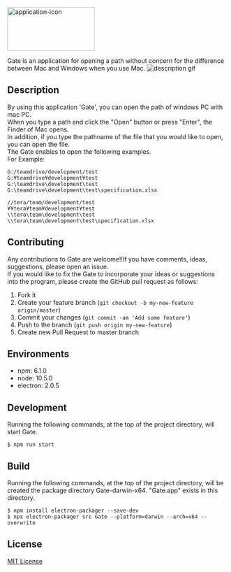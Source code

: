 <img src="https://raw.githubusercontent.com/wiki/zetton-31/Gate/images/readme-top.png" alt="application-icon" width="200" height="100">

Gate is an application for opening a path without concern for the difference between Mac and Windows when you use Mac.
![description gif](https://raw.githubusercontent.com/wiki/zetton-31/Gate/images/description.gif)

## Description
By using this application 'Gate', you can open the path of windows PC with mac PC.  
When you type a path and click the "Open" button or press "Enter", the Finder of Mac opens.  
In addition, if you type the pathname of the file that you would like to open, you can open the file.  
The Gate enables to open the following examples.  
For Example:  
```
G:/teamdrive/development/test
G:¥teamdrive¥development¥test
G:\teamdrive\development\test
G:\teamdrive\development\test\specification.xlsx

//tera/team/development/test
¥¥tera¥team¥development¥test
\\tera\team\development\test
\\tera\team\development\test\specification.xlsx
```

## Contributing
Any contributions to Gate are welcome!!If you have comments, ideas, suggestions, please open an issue.  
If you would like to fix the Gate to incorporate your ideas or suggestions into the program, please create the GitHub pull request as follows:  

1. Fork it
2. Create your feature branch (`git checkout -b my-new-feature origin/master`)
3. Commit your changes (`git commit -am 'Add some feature'`)
4. Push to the branch (`git push origin my-new-feature`)
5. Create new Pull Request to master branch

## Environments
* npm:  6.1.0
* node: 10.5.0
* electron: 2.0.5

## Development
Running the following commands, at the top of the project directory, will start Gate.
```
$ npm run start
```

## Build
Running the following commands, at the top of the project directory, will be created the package directory Gate-darwin-x64.
"Gate.app" exists in this directory.
```
$ npm install electron-packager --save-dev
$ npx electron-packager src Gate --platform=darwin --arch=x64 --overwrite
```

## License
[MIT License](https://github.com/zetton-31/Gate/blob/master/LICENSE)
